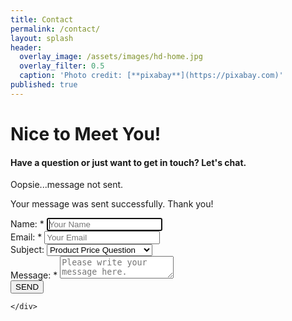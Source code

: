 ```yaml
---
title: Contact
permalink: /contact/
layout: splash
header:
  overlay_image: /assets/images/hd-home.jpg
  overlay_filter: 0.5
  caption: 'Photo credit: [**pixabay**](https://pixabay.com)'
published: true
---
```

<p></p>

<div id="contact-form">
	<div>
		<h1>Nice to Meet You!</h1> 
		<h4>Have a question or just want to get in touch? Let's chat.</h4> 
	</div>
		<p id="failure">Oopsie...message not sent.</p>  
		<p id="success">Your message was sent successfully. Thank you!</p>
		   <form method="post" action="/">
			<div>
		      <label for="name">
		      	<span class="required">Name: *</span> 
		      	<input type="text" id="name" name="name" value="" placeholder="Your Name" required="required" tabindex="1" autofocus="autofocus" />
		      </label> 
			</div>
			<div>
		      <label for="email">
		      	<span class="required">Email: *</span>
		      	<input type="email" id="email" name="email" value="" placeholder="Your Email" tabindex="2" required="required" />
		      </label>  
			</div>
			<div>		          
		      <label for="subject">
		      <span>Subject: </span>
			      <select id="subject" name="subject" tabindex="4">   
			         <option value="hello">Product Price Question</option>
			         <option value="quote">Where are my dragons?!</option>  
			         <option value="general">- Valar Morghulis - </option>
			      </select>
		      </label>
			</div>
			<div>		          
		      <label for="message">
		      	<span class="required">Message: *</span> 
		      	<textarea id="message" name="message" placeholder="Please write your message here." tabindex="5" required="required"></textarea> 
		      </label>  
			</div>
			<div>		           
		      <button name="submit" type="submit" id="submit" >SEND</button> 
			</div>
		   </form>

	</div>